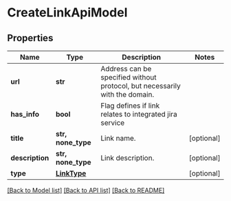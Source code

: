# CreateLinkApiModel


## Properties
Name | Type | Description | Notes
------------ | ------------- | ------------- | -------------
**url** | **str** | Address can be specified without protocol, but necessarily with the domain. | 
**has_info** | **bool** | Flag defines if link relates to integrated jira service | 
**title** | **str, none_type** | Link name. | [optional] 
**description** | **str, none_type** | Link description. | [optional] 
**type** | [**LinkType**](LinkType.md) |  | [optional] 

[[Back to Model list]](../README.md#documentation-for-models) [[Back to API list]](../README.md#documentation-for-api-endpoints) [[Back to README]](../README.md)


